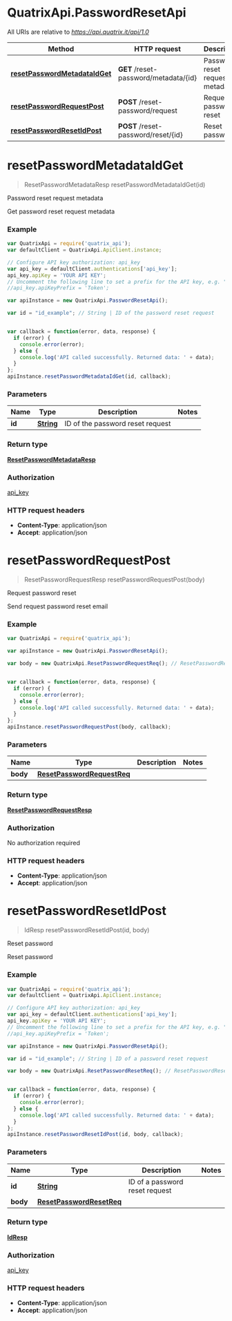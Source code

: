 # QuatrixApi.PasswordResetApi

All URIs are relative to *https://api.quatrix.it/api/1.0*

Method | HTTP request | Description
------------- | ------------- | -------------
[**resetPasswordMetadataIdGet**](PasswordResetApi.md#resetPasswordMetadataIdGet) | **GET** /reset-password/metadata/{id} | Password reset request metadata
[**resetPasswordRequestPost**](PasswordResetApi.md#resetPasswordRequestPost) | **POST** /reset-password/request | Request password reset
[**resetPasswordResetIdPost**](PasswordResetApi.md#resetPasswordResetIdPost) | **POST** /reset-password/reset/{id} | Reset password


<a name="resetPasswordMetadataIdGet"></a>
# **resetPasswordMetadataIdGet**
> ResetPasswordMetadataResp resetPasswordMetadataIdGet(id)

Password reset request metadata

Get password reset request metadata 

### Example
```javascript
var QuatrixApi = require('quatrix_api');
var defaultClient = QuatrixApi.ApiClient.instance;

// Configure API key authorization: api_key
var api_key = defaultClient.authentications['api_key'];
api_key.apiKey = 'YOUR API KEY';
// Uncomment the following line to set a prefix for the API key, e.g. "Token" (defaults to null)
//api_key.apiKeyPrefix = 'Token';

var apiInstance = new QuatrixApi.PasswordResetApi();

var id = "id_example"; // String | ID of the password reset request


var callback = function(error, data, response) {
  if (error) {
    console.error(error);
  } else {
    console.log('API called successfully. Returned data: ' + data);
  }
};
apiInstance.resetPasswordMetadataIdGet(id, callback);
```

### Parameters

Name | Type | Description  | Notes
------------- | ------------- | ------------- | -------------
 **id** | [**String**](.md)| ID of the password reset request | 

### Return type

[**ResetPasswordMetadataResp**](ResetPasswordMetadataResp.md)

### Authorization

[api_key](../README.md#api_key)

### HTTP request headers

 - **Content-Type**: application/json
 - **Accept**: application/json

<a name="resetPasswordRequestPost"></a>
# **resetPasswordRequestPost**
> ResetPasswordRequestResp resetPasswordRequestPost(body)

Request password reset

Send request password reset email 

### Example
```javascript
var QuatrixApi = require('quatrix_api');

var apiInstance = new QuatrixApi.PasswordResetApi();

var body = new QuatrixApi.ResetPasswordRequestReq(); // ResetPasswordRequestReq | 


var callback = function(error, data, response) {
  if (error) {
    console.error(error);
  } else {
    console.log('API called successfully. Returned data: ' + data);
  }
};
apiInstance.resetPasswordRequestPost(body, callback);
```

### Parameters

Name | Type | Description  | Notes
------------- | ------------- | ------------- | -------------
 **body** | [**ResetPasswordRequestReq**](ResetPasswordRequestReq.md)|  | 

### Return type

[**ResetPasswordRequestResp**](ResetPasswordRequestResp.md)

### Authorization

No authorization required

### HTTP request headers

 - **Content-Type**: application/json
 - **Accept**: application/json

<a name="resetPasswordResetIdPost"></a>
# **resetPasswordResetIdPost**
> IdResp resetPasswordResetIdPost(id, body)

Reset password

Reset password 

### Example
```javascript
var QuatrixApi = require('quatrix_api');
var defaultClient = QuatrixApi.ApiClient.instance;

// Configure API key authorization: api_key
var api_key = defaultClient.authentications['api_key'];
api_key.apiKey = 'YOUR API KEY';
// Uncomment the following line to set a prefix for the API key, e.g. "Token" (defaults to null)
//api_key.apiKeyPrefix = 'Token';

var apiInstance = new QuatrixApi.PasswordResetApi();

var id = "id_example"; // String | ID of a password reset request

var body = new QuatrixApi.ResetPasswordResetReq(); // ResetPasswordResetReq | 


var callback = function(error, data, response) {
  if (error) {
    console.error(error);
  } else {
    console.log('API called successfully. Returned data: ' + data);
  }
};
apiInstance.resetPasswordResetIdPost(id, body, callback);
```

### Parameters

Name | Type | Description  | Notes
------------- | ------------- | ------------- | -------------
 **id** | [**String**](.md)| ID of a password reset request | 
 **body** | [**ResetPasswordResetReq**](ResetPasswordResetReq.md)|  | 

### Return type

[**IdResp**](IdResp.md)

### Authorization

[api_key](../README.md#api_key)

### HTTP request headers

 - **Content-Type**: application/json
 - **Accept**: application/json

